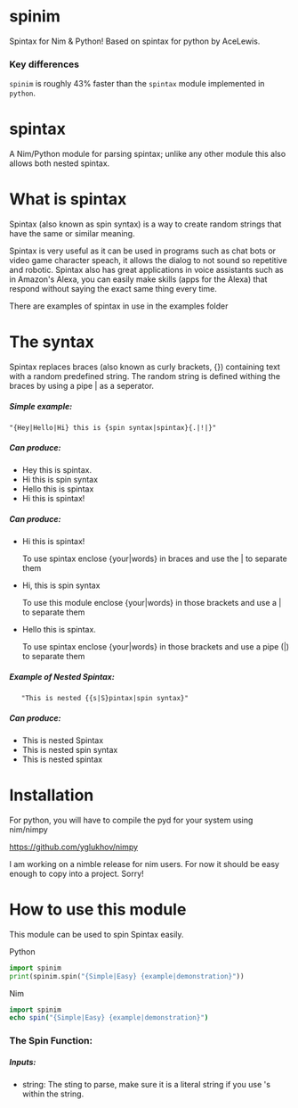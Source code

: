 # spinim
 Spintax for Nim & Python!  Based on spintax for python by AceLewis.

### Key differences

`spinim` is roughly 43% faster than the `spintax` module implemented in `python`.

# spintax
A Nim/Python module for parsing spintax; unlike any other module this also allows both nested spintax.

# What is spintax
Spintax (also known as spin syntax) is a way to create random strings that have the same or similar meaning.

Spintax is very useful as it can be used in programs such as chat bots or video game character speach, it allows the dialog to not sound so repetitive and robotic. Spintax also has great applications in voice assistants such as in Amazon's Alexa, you can easily make skills (apps for the Alexa) that respond without saying the exact same thing every time.

There are examples of spintax in use in the examples folder

# The syntax
Spintax replaces braces (also known as curly brackets, {}) containing text with a random predefined string. The random string is defined withing the braces by using a pipe | as a seperator.

##### Simple example:

    "{Hey|Hello|Hi} this is {spin syntax|spintax}{.|!|}"

##### Can produce:
* Hey this is spintax.
* Hi this is spin syntax
* Hello this is spintax
* Hi this is spintax!

##### Can produce:

 - Hi this is spintax!

   To use spintax enclose {your|words} in braces and use the | to separate them

 - Hi, this is spin syntax

   To use this module enclose {your|words} in those brackets and use a | to separate them


 - Hello this is spintax.

   To use spintax enclose {your|words} in those brackets and use a pipe (|) to separate them

##### Example of Nested Spintax:

       "This is nested {{s|S}pintax|spin syntax}"

##### Can produce:

  - This is nested Spintax
  - This is nested spin syntax
  - This is nested spintax

# Installation

For python, you will have to compile the pyd for your system using nim/nimpy 

https://github.com/yglukhov/nimpy

I am working on a nimble release for nim users.  For now it should be easy enough to copy into a project.  Sorry!

# How to use this module

This module can be used to spin Spintax easily.

Python

``` Python
import spinim
print(spinim.spin("{Simple|Easy} {example|demonstration}"))
```

Nim

```Nim
import spinim
echo spin("{Simple|Easy} {example|demonstration}")
```

### The Spin Function:

##### Inputs:

* string: The sting to parse, make sure it is a literal string if you use \'s within the string.
